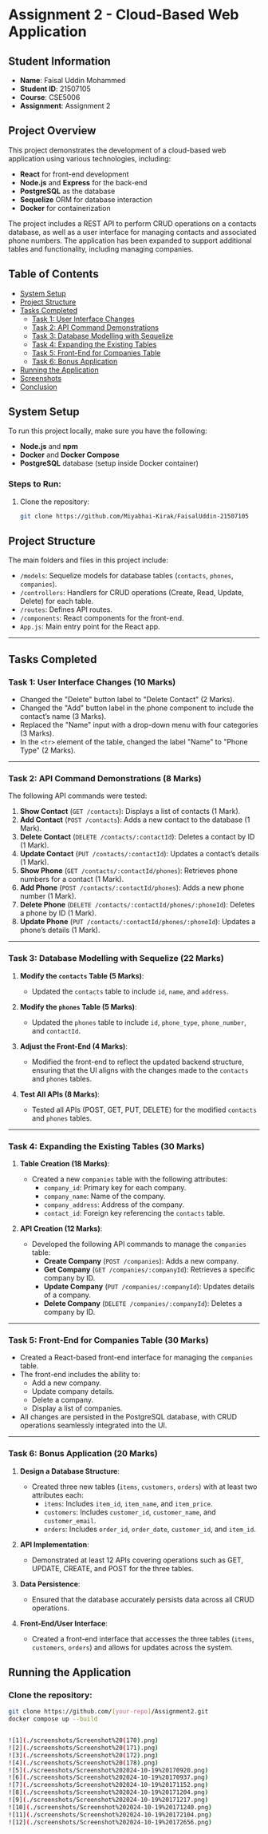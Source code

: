 # Assignment 2 - Cloud-Based Web Application

## Student Information
- **Name**: Faisal Uddin Mohammed
- **Student ID**: 21507105
- **Course**: CSE5006
- **Assignment**: Assignment 2

## Project Overview
This project demonstrates the development of a cloud-based web application using various technologies, including:
- **React** for front-end development
- **Node.js** and **Express** for the back-end
- **PostgreSQL** as the database
- **Sequelize** ORM for database interaction
- **Docker** for containerization

The project includes a REST API to perform CRUD operations on a contacts database, as well as a user interface for managing contacts and associated phone numbers. The application has been expanded to support additional tables and functionality, including managing companies.

## Table of Contents
- [System Setup](#system-setup)
- [Project Structure](#project-structure)
- [Tasks Completed](#tasks-completed)
  - [Task 1: User Interface Changes](#task-1-user-interface-changes)
  - [Task 2: API Command Demonstrations](#task-2-api-command-demonstrations)
  - [Task 3: Database Modelling with Sequelize](#task-3-database-modelling-with-sequelize)
  - [Task 4: Expanding the Existing Tables](#task-4-expanding-the-existing-tables)
  - [Task 5: Front-End for Companies Table](#task-5-front-end-for-companies-table)
  - [Task 6: Bonus Application](#task-6-bonus-application)
- [Running the Application](#running-the-application)
- [Screenshots](#screenshots)
- [Conclusion](#conclusion)

## System Setup
To run this project locally, make sure you have the following:
- **Node.js** and **npm**
- **Docker** and **Docker Compose**
- **PostgreSQL** database (setup inside Docker container)

### Steps to Run:
1. Clone the repository:
   ```bash
   git clone https://github.com/Miyabhai-Kirak/FaisalUddin-21507105
## Project Structure

The main folders and files in this project include:

- `/models`: Sequelize models for database tables (`contacts`, `phones`, `companies`).
- `/controllers`: Handlers for CRUD operations (Create, Read, Update, Delete) for each table.
- `/routes`: Defines API routes.
- `/components`: React components for the front-end.
- `App.js`: Main entry point for the React app.

---

## Tasks Completed

### Task 1: User Interface Changes (10 Marks)
- Changed the "Delete" button label to "Delete Contact" (2 Marks).
- Changed the "Add" button label in the phone component to include the contact’s name (3 Marks).
- Replaced the "Name" input with a drop-down menu with four categories (3 Marks).
- In the `<tr>` element of the table, changed the label "Name" to "Phone Type" (2 Marks).

---

### Task 2: API Command Demonstrations (8 Marks)
The following API commands were tested:

1. **Show Contact** (`GET /contacts`): Displays a list of contacts (1 Mark).
2. **Add Contact** (`POST /contacts`): Adds a new contact to the database (1 Mark).
3. **Delete Contact** (`DELETE /contacts/:contactId`): Deletes a contact by ID (1 Mark).
4. **Update Contact** (`PUT /contacts/:contactId`): Updates a contact’s details (1 Mark).
5. **Show Phone** (`GET /contacts/:contactId/phones`): Retrieves phone numbers for a contact (1 Mark).
6. **Add Phone** (`POST /contacts/:contactId/phones`): Adds a new phone number (1 Mark).
7. **Delete Phone** (`DELETE /contacts/:contactId/phones/:phoneId`): Deletes a phone by ID (1 Mark).
8. **Update Phone** (`PUT /contacts/:contactId/phones/:phoneId`): Updates a phone’s details (1 Mark).

---

### Task 3: Database Modelling with Sequelize (22 Marks)

1. **Modify the `contacts` Table (5 Marks)**:
   - Updated the `contacts` table to include `id`, `name`, and `address`.

2. **Modify the `phones` Table (5 Marks)**:
   - Updated the `phones` table to include `id`, `phone_type`, `phone_number`, and `contactId`.

3. **Adjust the Front-End (4 Marks)**:
   - Modified the front-end to reflect the updated backend structure, ensuring that the UI aligns with the changes made to the `contacts` and `phones` tables.

4. **Test All APIs (8 Marks)**:
   - Tested all APIs (POST, GET, PUT, DELETE) for the modified `contacts` and `phones` tables.

---

### Task 4: Expanding the Existing Tables (30 Marks)

1. **Table Creation (18 Marks)**:
   - Created a new `companies` table with the following attributes:
     - `company_id`: Primary key for each company.
     - `company_name`: Name of the company.
     - `company_address`: Address of the company.
     - `contact_id`: Foreign key referencing the `contacts` table.

2. **API Creation (12 Marks)**:
   - Developed the following API commands to manage the `companies` table:
     - **Create Company** (`POST /companies`): Adds a new company.
     - **Get Company** (`GET /companies/:companyId`): Retrieves a specific company by ID.
     - **Update Company** (`PUT /companies/:companyId`): Updates details of a company.
     - **Delete Company** (`DELETE /companies/:companyId`): Deletes a company by ID.

---

### Task 5: Front-End for Companies Table (30 Marks)

- Created a React-based front-end interface for managing the `companies` table.
- The front-end includes the ability to:
  - Add a new company.
  - Update company details.
  - Delete a company.
  - Display a list of companies.
- All changes are persisted in the PostgreSQL database, with CRUD operations seamlessly integrated into the UI.

---

### Task 6: Bonus Application (20 Marks)

1. **Design a Database Structure**:
   - Created three new tables (`items`, `customers`, `orders`) with at least two attributes each:
     - `items`: Includes `item_id`, `item_name`, and `item_price`.
     - `customers`: Includes `customer_id`, `customer_name`, and `customer_email`.
     - `orders`: Includes `order_id`, `order_date`, `customer_id`, and `item_id`.

2. **API Implementation**:
   - Demonstrated at least 12 APIs covering operations such as GET, UPDATE, CREATE, and POST for the three tables.

3. **Data Persistence**:
   - Ensured that the database accurately persists data across all CRUD operations.

4. **Front-End/User Interface**:
   - Created a front-end interface that accesses the three tables (`items`, `customers`, `orders`) and allows for updates across the system.
## Running the Application

### Clone the repository:
```bash
git clone https://github.com/[your-repo]/Assignment2.git
docker compose up --build


![1](./screenshots/Screenshot%20(170).png)
![2](./screenshots/Screenshot%20(171).png)
![3](./screenshots/Screenshot%20(172).png)
![4](./screenshots/Screenshot%20(178).png)
![5](./screenshots/Screenshot%202024-10-19%20170920.png)
![6](./screenshots/Screenshot%202024-10-19%20170937.png)
![7](./screenshots/Screenshot%202024-10-19%20171152.png)
![8](./screenshots/Screenshot%202024-10-19%20171204.png)
![9](./screenshots/Screenshot%202024-10-19%20171217.png)
![10](./screenshots/Screenshot%202024-10-19%20171240.png)
![11](./screenshots/Screenshot%202024-10-19%20172104.png)
![12](./screenshots/Screenshot%202024-10-19%20172656.png)



